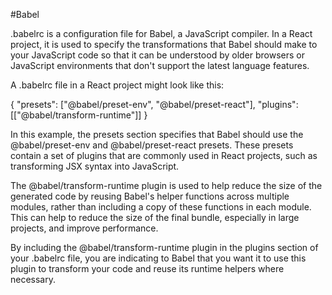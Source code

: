 #Babel

.babelrc is a configuration file for Babel, a JavaScript compiler. In a React project, it is used to specify the transformations that Babel should make to your JavaScript code so that it can be understood by older browsers or JavaScript environments that don't support the latest language features.

A .babelrc file in a React project might look like this:

{
  "presets": ["@babel/preset-env", "@babel/preset-react"],
  "plugins": [["@babel/transform-runtime"]]
}

In this example, the presets section specifies that Babel should use the @babel/preset-env and @babel/preset-react presets. These presets contain a set of plugins that are commonly used in React projects, such as transforming JSX syntax into JavaScript.

The @babel/transform-runtime plugin is used to help reduce the size of the generated code by reusing Babel's helper functions across multiple modules, rather than including a copy of these functions in each module. This can help to reduce the size of the final bundle, especially in large projects, and improve performance.

By including the @babel/transform-runtime plugin in the plugins section of your .babelrc file, you are indicating to Babel that you want it to use this plugin to transform your code and reuse its runtime helpers where necessary.
